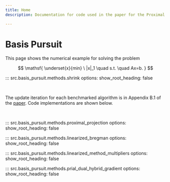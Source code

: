 ```yaml
---
title: Home
description: Documentation for code used in the paper for the Proximal Projection (PP) algorithm.

---
```


# Basis Pursuit

This page shows the numerical example for solving the problem

$$
    \mathsf{ \underset{x}{min} \ |x|_1 \quad s.t. \quad Ax=b. }
$$

::: src.basis_pursuit.methods.shrink
    options:
      show_root_heading: false

<br>

The update iteration for each benchmarked algorithm is in Appendix B.1 of the [paper](https://arxiv.org/abs/2407.16998). Code implementations are shown below.

<br>

::: src.basis_pursuit.methods.proximal_projection
    options:
      show_root_heading: false


::: src.basis_pursuit.methods.linearized_bregman
    options:
      show_root_heading: false


::: src.basis_pursuit.methods.linearized_method_multipliers
    options:
      show_root_heading: false


::: src.basis_pursuit.methods.prial_dual_hybrid_gradient
    options:
      show_root_heading: false

<br>
